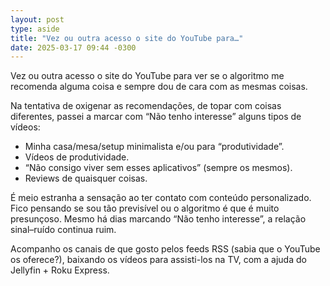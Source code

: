 ```yaml
---
layout: post
type: aside
title: "Vez ou outra acesso o site do YouTube para…"
date: 2025-03-17 09:44 -0300
---
```

Vez ou outra acesso o site do YouTube para ver se o algoritmo me recomenda alguma coisa e sempre dou de cara com as mesmas coisas.

Na tentativa de oxigenar as recomendações, de topar com coisas diferentes, passei a marcar com “Não tenho interesse” alguns tipos de vídeos:

* Minha casa/mesa/setup minimalista e/ou para “produtividade”.
* Vídeos de produtividade.
* “Não consigo viver sem esses aplicativos” (sempre os mesmos).
* Reviews de quaisquer coisas.

É meio estranha a sensação ao ter contato com conteúdo personalizado. Fico pensando se sou tão previsível ou o algoritmo é que é muito presunçoso. Mesmo há dias marcando “Não tenho interesse”, a relação sinal–ruído continua ruim.

Acompanho os canais de que gosto pelos feeds RSS (sabia que o YouTube os oferece?), baixando os vídeos para assisti-los na TV, com a ajuda do Jellyfin + Roku Express.